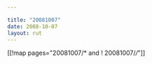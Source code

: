 ```yaml
---

title: "20081007"
date: 2008-10-07
layout: rut
---
```


[[!map pages="20081007/* and ! 20081007/*/*"]]
